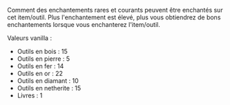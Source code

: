 Comment des enchantements rares et courants peuvent être enchantés sur cet item/outil. 
Plus l'enchantement est élevé, plus vous obtiendrez de bons enchantements lorsque vous enchanterez l'item/outil.

Valeurs vanilla :

* Outils en bois : 15
* Outils en pierre : 5
* Outils en fer : 14
* Outils en or : 22
* Outils en diamant : 10
* Outils en netherite : 15
* Livres : 1